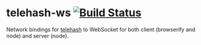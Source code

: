 # telehash-ws [![Build Status](https://travis-ci.org/nekogrid/telehash-ws.svg?branch=master)](https://travis-ci.org/nekogrid/telehash-ws)

Network bindings for [telehash](http://telehash.org/) to WebSocket for both client (browserify and node) and server (node).
